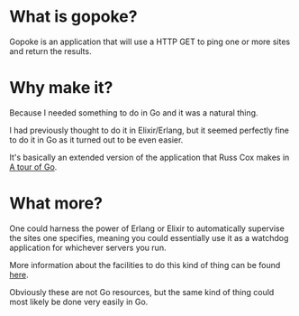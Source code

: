 # What is gopoke?

Gopoke is an application that will use a HTTP GET to ping one or more sites and return the results.

# Why make it?

Because I needed something to do in Go and it was a natural thing.

I had previously thought to do it in Elixir/Erlang, but it seemed perfectly fine to do it in Go as it turned out to be even easier.

It's basically an extended version of the application that Russ Cox makes in [A tour of Go](https://www.youtube.com/watch?v=ytEkHepK08c).

# What more?

One could harness the power of Erlang or Elixir to automatically supervise the sites one specifies, meaning you could essentially use it as a watchdog application for whichever servers you run.

More information about the facilities to do this kind of thing can be found [here](https://github.com/alco/porcelain).

Obviously these are not Go resources, but the same kind of thing could most likely be done very easily in Go.
